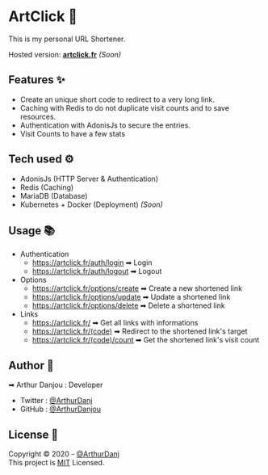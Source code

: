 # ArtClick 🔗

This is my personal URL Shortener.

Hosted version: [**artclick.fr**](https://artclick.fr) *(Soon)*

## Features ✨

- Create an unique short code to redirect to a very long link.
- Caching with Redis to do not duplicate visit counts and to save resources.
- Authentication with AdonisJs to secure the entries.
- Visit Counts to have a few stats

## Tech used ⚙

- AdonisJs (HTTP Server & Authentication)
- Redis (Caching)
- MariaDB (Database)
- Kubernetes + Docker (Deployment) *(Soon)*

## Usage 📚

- Authentication
  - https://artclick.fr/auth/login ➡ Login
  - https://artclick.fr/auth/logout ➡ Logout
- Options
  - https://artclick.fr/options/create ➡ Create a new shortened link
  - https://artclick.fr/options/update ➡ Update a shortened link
  - https://artclick.fr/options/delete ➡ Delete a shortened link
- Links
  - https://artclick.fr/ ➡ Get all links with informations
  - https://artclick.fr/(code) ➡ Redirect to the shortened link's target
  - https://artclick.fr/(code)/count ➡ Get the shortened link's visit count

## Author 👤
➡ Arthur Danjou : Developer
 - Twitter : [@ArthurDanj](https://twitter.com/ArthurDanj)
 - GitHub : [@ArthurDanjou](https://github.com/ArthurDanjou)

## License 📑
Copyright © 2020 - [@ArthurDanj](https://arthurdanjou.fr) \
This project is [MIT](https://github.com/ArthurDanjou/artclick/blob/master/License) Licensed.
